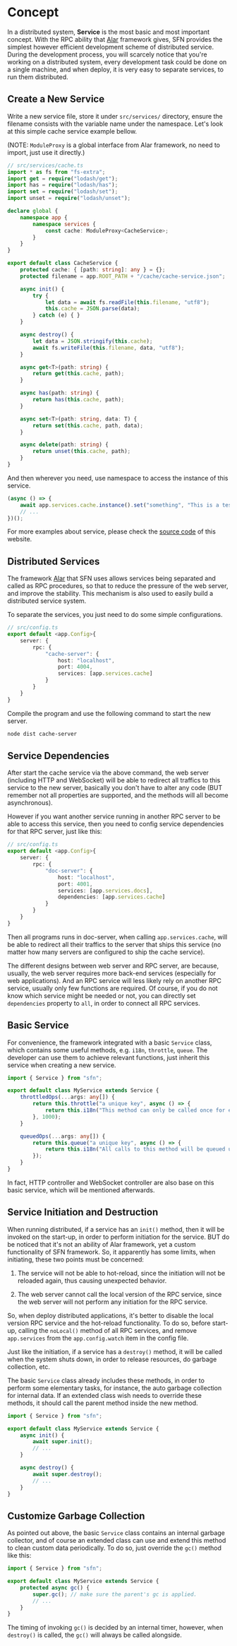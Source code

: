 <!-- title: Service; order: 2.1 -->
# Concept

In a distributed system, **Service** is the most basic and most important 
concept. With the RPC ability that [Alar](https://github.com/hyurl/alar) 
framework gives, SFN provides the simplest however efficient development scheme 
of distributed service. During the development process, you will scarcely notice 
that you're working on a distributed system, every development task could be 
done on a single machine, and when deploy, it is very easy to separate services, to run them distributed.


## Create a New Service

Write a new service file, store it under `src/services/` directory, ensure the 
filename consists with the variable name under the namespace. Let's look at this
simple cache service example bellow.

(NOTE: `ModuleProxy` is a global interface from Alar framework, no need to 
import, just use it directly.)

```typescript
// src/services/cache.ts
import * as fs from "fs-extra";
import get = require("lodash/get");
import has = require("lodash/has");
import set = require("lodash/set");
import unset = require("lodash/unset");

declare global {
    namespace app {
        namespace services {
            const cache: ModuleProxy<CacheService>;
        }
    }
}

export default class CacheService {
    protected cache: { [path: string]: any } = {};
    protected filename = app.ROOT_PATH + "/cache/cache-service.json";

    async init() {
        try {
            let data = await fs.readFile(this.filename, "utf8");
            this.cache = JSON.parse(data);
        } catch (e) { }
    }

    async destroy() {
        let data = JSON.stringify(this.cache);
        await fs.writeFile(this.filename, data, "utf8");
    }

    async get<T>(path: string) {
        return get(this.cache, path);
    }

    async has(path: string) {
        return has(this.cache, path);
    }

    async set<T>(path: string, data: T) {
        return set(this.cache, path, data);
    }

    async delete(path: string) {
        return unset(this.cache, path);
    }
}
```

And then wherever you need, use namespace to access the instance of this service.

```typescript
(async () => {
    await app.services.cache.instance().set("something", "This is a test");
    // ...
})();
```

For more examples about service, please check the 
[source code](https://github.com/hyurl/sfn/tree/master/src/services) of this 
website.

## Distributed Services

The framework [Alar](https://github.com/hyurl/alar) that SFN uses allows 
services being separated and called as RPC procedures, so that to reduce the 
pressure of the web server, and improve the stability. This mechanism is also 
used to easily build a distributed service system.

To separate the services, you just need to do some simple configurations.

```typescript
// src/config.ts
export default <app.Config>{
    server: {
        rpc: {
            "cache-server": {
                host: "localhost",
                port: 4004,
                services: [app.services.cache]
            }
        }
    }
}
```

Compile the program and use the following command to start the new server.

```sh
node dist cache-server
```

## Service Dependencies

After start the cache service via the above command, the web server (including 
HTTP and WebSocket) will be able to redirect all traffics to this service to
the new server, basically you don't have to alter any code (BUT remember not all
properties are supported, and the methods will all become asynchronous).

However if you want another service running in another RPC server to be able to
access this service, then you need to config service dependencies for that RPC
server, just like this:

```typescript
// src/config.ts
export default <app.Config>{
    server: {
        rpc: {
            "doc-server": {
                host: "localhost",
                port: 4001,
                services: [app.services.docs],
                dependencies: [app.services.cache]
            }
        }
    }
}
```

Then all programs runs in doc-server, when calling `app.services.cache`, will be
able to redirect all their traffics to the server that ships this service (no
matter how many servers are configured to ship the cache service).

The different designs between web server and RPC server, are because, usually,
the web server requires more back-end services (especially for web applications).
And an RPC service will less likely rely on another RPC service, usually only
few functions are required. Of course, if you do not know which service might be
needed or not, you can directly set `dependencies` property to `all`, in order 
to connect all RPC services.

## Basic Service

For convenience, the framework integrated with a basic `Service` class, which
contains some useful methods, e.g. `i18n`, `throttle`, `queue`. The developer
can use them to achieve relevant functions, just inherit this service when
creating a new service.

```ts
import { Service } from "sfn";

export default class MyService extends Service {
    throttledOps(...args: any[]) {
        return this.throttle("a unique key", async () => {
            return this.i18n("This method can only be called once for every second");
        }, 1000);
    }

    queuedOps(...args: any[]) {
        return this.queue("a unique key", async () => {
            return this.i18n("All calls to this method will be queued up");
        });
    }
}
```

In fact, HTTP controller and WebSocket controller are also base on this basic 
service, which will be mentioned afterwards.

## Service Initiation and Destruction

When running distributed, if a service has an `init()` method, then it will be 
invoked on the start-up, in order to perform initiation for the service. BUT do
be noticed that it's not an ability of Alar framework, yet a custom
functionality of SFN framework. So, it apparently has some limits, when
initiating, these two points must be concerned:

1. The service will not be able to hot-reload, since the initiation will not be
    reloaded again, thus causing unexpected behavior.

2. The web server cannot call the local version of the RPC service, since the
    web server will not perform any initiation for the RPC service.

So, when deploy distributed applications, it's better to disable the local
version RPC service and the hot-reload functionality. To do so, before start-up,
calling the `noLocal()` method of all RPC services, and remove `app.services`
from the `app.config.watch` item in the config file.

Just like the initiation, if a service has a `destroy()` method, it will be
called when the system shuts down, in order to release resources, do garbage
collection, etc.

The basic `Service` class already includes these methods, in order to perform
some elementary tasks, for instance, the auto garbage collection for internal
data. If an extended class wish needs to override these methods, it should call
the parent method inside the new method.

```ts
import { Service } from "sfn";

export default class MyService extends Service {
    async init() {
        await super.init();
        // ...
    }

    async destroy() {
        await super.destroy();
        // ...
    }
}
```

## Customize Garbage Collection

As pointed out above, the basic `Service` class contains an internal garbage
collector, and of course an extended class can use and extend this method to
clean custom data periodically. To do so, just override the `gc()` method like
this:

```ts
import { Service } from "sfn";

export default class MyService extends Service {
    protected async gc() {
        super.gc(); // make sure the parent's gc is applied.
        // ...
    }
}
```

The timing of invoking `gc()` is decided by an internal timer, however, when
`destroy()` is called, the `gc()` will always be called alongside.
